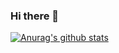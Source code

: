 ### Hi there 👋
[![Anurag's github stats](https://github-readme-stats.vercel.app/api?username=Ewan-K&show_icons=true&theme=dark)](https://github.com/anuraghazra/github-readme-stats)

<!--
**Ewan-K/Ewan-K** is a ✨ _special_ ✨ repository because its `README.md` (this file) appears on your GitHub profile.

Here are some ideas to get you started:

- 🔭 I’m currently working on ...
- 🌱 I’m currently learning ...
- 👯 I’m looking to collaborate on ...
- 🤔 I’m looking for help with ...
- 💬 Ask me about ...
- 📫 How to reach me: ...
- 😄 Pronouns: ...
- ⚡ Fun fact: ...
-->
